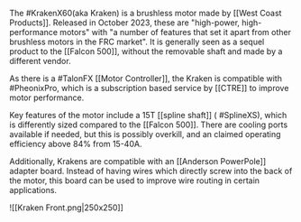 The #KrakenX60(aka Kraken) is a brushless motor made by [[West Coast Products]]. Released in October 2023, these are "high-power, high-performance motors" with "a number of features that set it apart from other brushless motors in the FRC market". It is generally seen as a sequel product to the [[Falcon 500]], without the removable shaft and made by a different vendor.

As there is a #TalonFX [[Motor Controller]], the Kraken is compatible with #PheonixPro, which is a subscription based service by [[CTRE]] to improve motor performance.

Key features of the motor include a 15T [[spline shaft]] ( #SplineXS), which is differently sized compared to the [[Falcon 500]]. There are cooling ports available if needed, but this is possibly overkill, and an claimed operating efficiency above 84% from 15-40A.

Additionally, Krakens are compatible with an [[Anderson PowerPole]] adapter board. Instead of having wires which directly screw into the back of the motor, this board can be used to improve wire routing in certain applications.

![[Kraken Front.png|250x250]]
